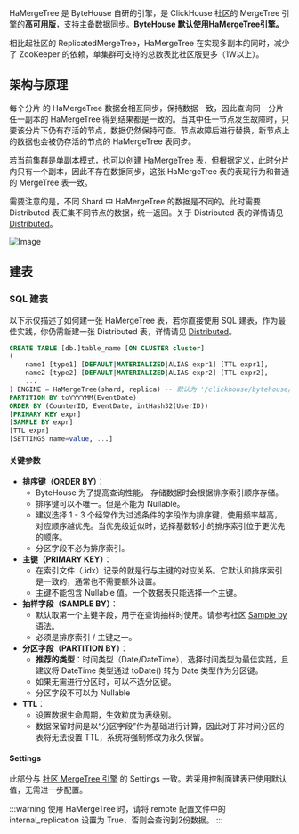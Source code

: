 HaMergeTree 是 ByteHouse 自研的引擎，是 ClickHouse 社区的 MergeTree 引擎的**高可用版**，支持主备数据同步。**ByteHouse 默认使用HaMergeTree引擎。**  

相比起社区的 ReplicatedMergeTree，HaMergeTree 在实现多副本的同时，减少了 ZooKeeper 的依赖，单集群可支持的总数表比社区版更多（1W以上）。  

## 架构与原理
每个分片 的 HaMergeTree 数据会相互同步，保持数据一致，因此查询同一分片任一副本的 HaMergeTree 得到结果都是一致的。当其中任一节点发生故障时，只要该分片下仍有存活的节点，数据仍然保持可查。节点故障后进行替换，新节点上的数据也会被仍存活的节点的 HaMergeTree 表同步。  

若当前集群是单副本模式，也可以创建 HaMergeTree 表，但根据定义，此时分片内只有一个副本，因此不存在数据同步，这张 HaMergeTree 表的表现行为和普通的 MergeTree 表一致。  

需要注意的是，不同 Shard 中 HaMergeTree 的数据是不同的。此时需要 Distributed 表汇集不同节点的数据，统一返回。关于 Distributed 表的详情请见 [Distributed](/docs/6464/163838)。  

![Image](https://portal.volccdn.com/obj/volcfe/cloud-universal-doc/upload_17ea3cd69c471733abae16953f910925.png)  

## 建表
### SQL 建表
以下示仅描述了如何建一张 HaMergeTree 表，若你直接使用 SQL 建表，作为最佳实践，你仍需新建一张 Distributed 表，详情请见 [Distributed](/docs/6464/163838)。

```sql
CREATE TABLE [db.]table_name [ON CLUSTER cluster]
(
    name1 [type1] [DEFAULT|MATERIALIZED|ALIAS expr1] [TTL expr1],
    name2 [type2] [DEFAULT|MATERIALIZED|ALIAS expr2] [TTL expr2],
    ...
) ENGINE = HaMergeTree(shard, replica) -- 默认为 '/clickhouse/bytehouse/库名.表名/{shard}','{replica}'
PARTITION BY toYYYYMM(EventDate)
ORDER BY (CounterID, EventDate, intHash32(UserID))
[PRIMARY KEY expr]
[SAMPLE BY expr]
[TTL expr]
[SETTINGS name=value, ...]
```

#### 关键参数
- **排序键（ORDER BY）**：
    - ByteHouse 为了提高查询性能， 存储数据时会根据排序索引顺序存储。
    - 排序键可以不唯一。但是不能为 Nullable。
    - 建议选择 1 - 3 个经常作为过滤条件的字段作为排序键，使用频率越高，对应顺序越优先。当优先级近似时，选择基数较小的排序索引位于更优先的顺序。
    - 分区字段不必为排序索引。
- **主键（PRIMARY KEY）**：
    - 在索引文件（.idx）记录的就是行与主键的对应关系。它默认和排序索引是一致的，通常也不需要额外设置。
    - 主键不能包含 Nullable 值。一个数据表只能选择一个主键。
- **抽样字段（SAMPLE BY）**：
    - 默认取第一个主键字段，用于在查询抽样时使用。请参考社区 [Sample by](https://clickhouse.com/docs/en/sql-reference/statements/select/sample/) 语法。
    - 必须是排序索引 / 主键之一。
- **分区字段（PARTITION BY）**：
    - **推荐的类型**：时间类型（Date/DateTime），选择时间类型为最佳实践，且建议将 DateTime 类型通过 toDate() 转为 Date 类型作为分区键。
    - 如果无需进行分区时，可以不选分区键。
    - 分区字段不可以为 Nullable
- **TTL**：
    - 设置数据生命周期，生效粒度为表级别。
    - 数据保留时间是以“分区字段”作为基础进行计算，因此对于非时间分区的表将无法设置 TTL，系统将强制修改为永久保留。

#### Settings
此部分与 [社区 MergeTree 引擎](https://clickhouse.com/docs/en/engines/table-engines/mergetree-family/mergetree#settings) 的 Settings 一致。若采用控制面建表已使用默认值，无需进一步配置。

:::warning
使用 HaMergeTree 时，请将 remote 配置文件中的 internal_replication 设置为 True，否则会查询到2份数据。
:::

